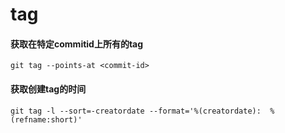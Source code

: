 # tag

#### 获取在特定commitid上所有的tag

`git tag --points-at <commit-id>`



#### 获取创建tag的时间

`git tag -l --sort=-creatordate --format='%(creatordate):  %(refname:short)'`



